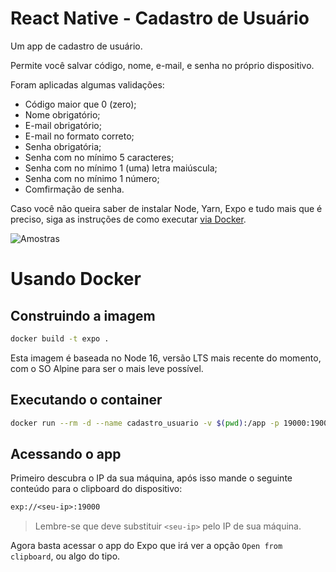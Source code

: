 # React Native - Cadastro de Usuário

Um app de cadastro de usuário.

Permite você salvar código, nome, e-mail, e senha no próprio dispositivo.

Foram aplicadas algumas validações:

- Código maior que 0 (zero);
- Nome obrigatório;
- E-mail obrigatório;
- E-mail no formato correto;
- Senha obrigatória;
- Senha com no mínimo 5 caracteres;
- Senha com no mínimo 1 (uma) letra maiúscula;
- Senha com no mínimo 1 número;
- Comfirmação de senha.

Caso você não queira saber de instalar Node, Yarn, Expo e tudo mais que é
preciso, siga as instruções de como executar [via Docker](#usando-docker).

![Amostras](https://user-images.githubusercontent.com/53984490/155630903-4bc26f34-cadb-4210-9a67-fe8192edf7af.png)

# Usando Docker

## Construindo a imagem

```bash
docker build -t expo .
```
Esta imagem é baseada no Node 16, versão LTS mais recente do momento, com o SO
Alpine para ser o mais leve possível.

## Executando o container

```bash
docker run --rm -d --name cadastro_usuario -v $(pwd):/app -p 19000:19000 expo sh ./start.sh
```

## Acessando o app

Primeiro descubra o IP da sua máquina, após isso mande o seguinte conteúdo para
o clipboard do dispositivo:

```txt
exp://<seu-ip>:19000
```

> Lembre-se que deve substituir `<seu-ip>` pelo IP de sua máquina.

Agora basta acessar o app do Expo que irá ver a opção `Open from clipboard`,
ou algo do tipo.

